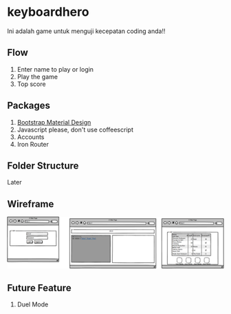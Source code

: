 # keyboardhero
Ini adalah game untuk menguji kecepatan coding anda!!

## Flow
1. Enter name to play or login
2. Play the game
3. Top score

## Packages
1. [Bootstrap Material Design](https://atmospherejs.com/fezvrasta/bootstrap-material-design)
2. Javascript please, don't use coffeescript
3. Accounts
4. Iron Router

## Folder Structure
Later

## Wireframe
![keyboardhero](keyboardhero.png)

## Future Feature
1. Duel Mode
